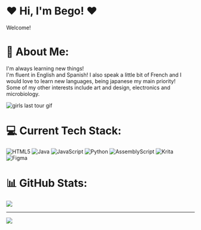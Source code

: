 # ❤️ Hi, I'm Bego! ❤️
Welcome!
# 💫 About Me:
<p>I'm always learning new things!<br>I'm fluent in English and Spanish! I also speak a little bit of French and I would love to learn new languages, being japanese my main priority!<br>Some of my other interests include art and design, electronics and microbiology.<br>
<p><img alt="girls last tour gif" src=https://media1.tenor.com/m/Qr3RDQwE0o0AAAAC/girls-last-tour-shoujo-shuumatsu-ryokou.gif></p>

# 💻 Current Tech Stack:
![HTML5](https://img.shields.io/badge/html5-%23E34F26.svg?style=for-the-badge&logo=html5&logoColor=white) ![Java](https://img.shields.io/badge/java-%23ED8B00.svg?style=for-the-badge&logo=openjdk&logoColor=white) ![JavaScript](https://img.shields.io/badge/javascript-%23323330.svg?style=for-the-badge&logo=javascript&logoColor=%23F7DF1E) ![Python](https://img.shields.io/badge/python-3670A0?style=for-the-badge&logo=python&logoColor=ffdd54) ![AssemblyScript](https://img.shields.io/badge/assembly%20script-%23000000.svg?style=for-the-badge&logo=assemblyscript&logoColor=white) ![Krita](https://img.shields.io/badge/Krita-203759?style=for-the-badge&logo=krita&logoColor=EEF37B) ![Figma](https://img.shields.io/badge/figma-%23F24E1E.svg?style=for-the-badge&logo=figma&logoColor=white)
# 📊 GitHub Stats:
![](https://github-readme-stats.vercel.app/api/top-langs/?username=begoblanco&theme=dark&hide_border=true&include_all_commits=false&count_private=false&layout=compact)

---
[![](https://visitcount.itsvg.in/api?id=begoblanco&icon=0&color=0)](https://visitcount.itsvg.in)

<!-- Proudly created with GPRM ( https://gprm.itsvg.in ) -->
